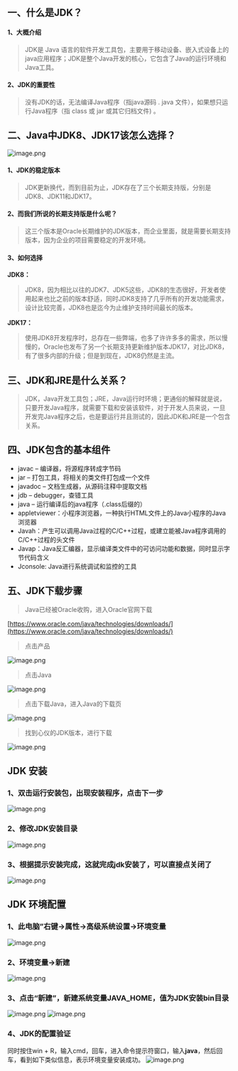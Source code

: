 ## 一、什么是JDK？
#### 1、大概介绍
> JDK是 Java 语言的软件开发工具包，主要用于移动设备、嵌入式设备上的java应用程序；JDK是整个Java开发的核心，它包含了Java的运行环境和Java工具。

#### 2、JDK的重要性
> 没有JDK的话，无法编译Java程序（指java源码 . java 文件），如果想只运行Java程序（指 class 或 jar 或其它归档文件) 。

## 二、Java中JDK8、JDK17该怎么选择？
![image.png](https://cdn.nlark.com/yuque/0/2023/png/33625181/1676983051679-4582e9b1-353c-42e5-aa54-6909fd3c10c6.png#averageHue=%23868d93&clientId=ua800d6e7-b375-4&from=paste&height=398&id=ue2515d1d&name=image.png&originHeight=597&originWidth=1079&originalType=binary&ratio=1.5&rotation=0&showTitle=false&size=701946&status=done&style=none&taskId=u3d09d143-de4e-4ec4-8a84-9ee8e1dfe3a&title=&width=719.3333333333334)
#### 1、JDK的稳定版本
> JDK更新换代，而到目前为止，JDK存在了三个长期支持版，分别是JDK8、JDK11和JDK17。

#### 2、而我们所说的长期支持版是什么呢？
> 这三个版本是Oracle长期维护的JDK版本，而企业里面，就是需要长期支持版本，因为企业的项目需要稳定的开发环境。

#### 3、如何选择
**JDK8：**
> JDK8，因为相比以往的JDK7、JDK5这些，JDK8的生态很好，开发者使用起来也比之前的版本舒适，同时JDK8支持了几乎所有的开发功能需求，设计比较完善，JDK8也是迄今为止维护支持时间最长的版本。

**JDK17：**
> 使用JDK8开发程序时，总存在一些弊端，也多了许许多多的需求，所以慢慢的，Oracle也发布了另一个长期支持更新维护版本JDK17，对比JDK8，有了很多内部的升级；但是到现在，JDK8仍然是主流。

## 三、JDK和JRE是什么关系？
> JDK，Java开发工具包；JRE，Java运行时环境；更通俗的解释就是说，只要开发Java程序，就需要下载和安装该软件，对于开发人员来说，一旦开发完Java程序之后，也是要运行并且测试的，因此JDK和JRE是一个包含关系。

## 四、JDK包含的基本组件

- javac – 编译器，将源程序转成字节码
- jar – 打包工具，将相关的类文件打包成一个文件
- javadoc – 文档生成器，从源码注释中提取文档
- jdb – debugger，查错工具
- java – 运行编译后的java程序（.class后缀的）
- appletviewer：小程序浏览器，一种执行HTML文件上的Java小程序的Java浏览器
- Javah：产生可以调用Java过程的C/C++过程，或建立能被Java程序调用的C/C++过程的头文件
- Javap：Java反汇编器，显示编译类文件中的可访问功能和数据，同时显示字节代码含义
- Jconsole: Java进行系统调试和监控的工具
## 五、JDK下载步骤
> Java已经被Oracle收购，进入Oracle官网下载

[https://www.oracle.com/java/technologies/downloads/](https://www.oracle.com/java/technologies/downloads/)
> 点击产品

![image.png](https://cdn.nlark.com/yuque/0/2023/png/33625181/1676223386471-d4d6f677-b281-4b1a-94ec-319e6b78f4a4.png#averageHue=%2347423d&clientId=u825363cc-fc37-4&from=paste&height=630&id=ua3da2444&name=image.png&originHeight=945&originWidth=1722&originalType=binary&ratio=1.5&rotation=0&showTitle=false&size=560668&status=done&style=none&taskId=u920b2fab-64c6-4b11-b4b1-59a9188dd46&title=&width=1148)
> 点击Java

![image.png](https://cdn.nlark.com/yuque/0/2023/png/33625181/1676223446765-5dc23be2-eed5-4320-aa01-39fa18db2004.png#averageHue=%233b3733&clientId=u825363cc-fc37-4&from=paste&height=594&id=u73a005ec&name=image.png&originHeight=891&originWidth=1722&originalType=binary&ratio=1.5&rotation=0&showTitle=false&size=301408&status=done&style=none&taskId=ub8275962-19c0-4137-b650-01a50294907&title=&width=1148)
> 点击下载Java，进入Java的下载页

![image.png](https://cdn.nlark.com/yuque/0/2023/png/33625181/1676223522875-e35aa84f-f023-4aad-a948-dcf1df014dfa.png#averageHue=%2347816b&clientId=u825363cc-fc37-4&from=paste&height=625&id=ued42f922&name=image.png&originHeight=937&originWidth=1722&originalType=binary&ratio=1.5&rotation=0&showTitle=false&size=442091&status=done&style=none&taskId=ube637012-0084-4d81-aba0-9529865c432&title=&width=1148)
> 找到心仪的JDK版本，进行下载

![image.png](https://cdn.nlark.com/yuque/0/2023/png/33625181/1676223622409-bb7053d3-826e-4fb9-b89d-7fa069ed3b00.png#averageHue=%23fcfbfa&clientId=u825363cc-fc37-4&from=paste&height=541&id=u213d1e1e&name=image.png&originHeight=811&originWidth=1722&originalType=binary&ratio=1.5&rotation=0&showTitle=false&size=285834&status=done&style=none&taskId=u3e98d47d-e68a-47a0-ac6b-4b80ffff022&title=&width=1148)
## JDK 安装
### 1、双击运行安装包，出现安装程序，点击下一步
![image.png](https://cdn.nlark.com/yuque/0/2023/png/33625181/1677749615789-144d6007-29fc-4144-b3e9-a95bb74656ac.png#averageHue=%23edecec&clientId=ueba3882a-695a-4&from=paste&height=353&id=u3aeffc4b&name=image.png&originHeight=530&originWidth=704&originalType=binary&ratio=1.5&rotation=0&showTitle=false&size=25777&status=done&style=none&taskId=u562e840f-6fce-4818-a438-307974c4c38&title=&width=469.3333333333333)
### 2、修改JDK安装目录
![image.png](https://cdn.nlark.com/yuque/0/2023/png/33625181/1677749666857-3a0bbed5-f3e2-4864-a822-b0d3521d5a61.png#averageHue=%23e3c767&clientId=ueba3882a-695a-4&from=paste&height=354&id=u1d987a48&name=image.png&originHeight=531&originWidth=706&originalType=binary&ratio=1.5&rotation=0&showTitle=false&size=31578&status=done&style=none&taskId=u18fd6cd4-85c2-40ec-a346-d39ea3190aa&title=&width=470.6666666666667)
### 3、根据提示安装完成，这就完成jdk安装了，可以直接点关闭了
![image.png](https://cdn.nlark.com/yuque/0/2023/png/33625181/1677749759485-dcba7d20-bd37-412b-8d8b-2c864a77415c.png#averageHue=%23ececec&clientId=ueba3882a-695a-4&from=paste&height=359&id=uca400340&name=image.png&originHeight=538&originWidth=713&originalType=binary&ratio=1.5&rotation=0&showTitle=false&size=28658&status=done&style=none&taskId=u5edc86b2-3a5f-4878-beee-546d6f2500c&title=&width=475.3333333333333)
## JDK 环境配置
### 1、此电脑”右键→属性→高级系统设置→环境变量
![image.png](https://cdn.nlark.com/yuque/0/2023/png/33625181/1677749998399-63b2be2a-7ac9-4149-896b-f74f2766d6d5.png#averageHue=%23f5f4f3&clientId=ueba3882a-695a-4&from=paste&height=551&id=u0dd0e2dc&name=image.png&originHeight=826&originWidth=734&originalType=binary&ratio=1.5&rotation=0&showTitle=false&size=37688&status=done&style=none&taskId=ua26039cf-2513-4116-9dfd-04ab43a9254&title=&width=489.3333333333333)
### 2、环境变量→新建
![image.png](https://cdn.nlark.com/yuque/0/2023/png/33625181/1677750083043-08492f32-66cb-4a6d-8f40-e27980a898ca.png#averageHue=%23f1efee&clientId=ueba3882a-695a-4&from=paste&height=606&id=u0d3bd296&name=image.png&originHeight=909&originWidth=943&originalType=binary&ratio=1.5&rotation=0&showTitle=false&size=74677&status=done&style=none&taskId=u2a2c3b0c-b438-4fbc-ab6e-f9880afc4e4&title=&width=628.6666666666666)
### 3、点击“新建”，新建系统变量JAVA_HOME，值为JDK安装bin目录
![image.png](https://cdn.nlark.com/yuque/0/2023/png/33625181/1677750292993-22ef0037-ae1a-40eb-81eb-8a8217df13e4.png#averageHue=%23f2f1f1&clientId=ueba3882a-695a-4&from=paste&height=167&id=ub20b1bac&name=image.png&originHeight=251&originWidth=1013&originalType=binary&ratio=1.5&rotation=0&showTitle=false&size=17305&status=done&style=none&taskId=u001e286d-f9da-4f10-b29a-3b19ca2df31&title=&width=675.3333333333334)
![image.png](https://cdn.nlark.com/yuque/0/2023/png/33625181/1677750904380-7011a7cf-f789-4d45-b624-53508af70e3c.png#averageHue=%23eeedec&clientId=u605ebfe6-850c-4&from=paste&height=595&id=u6b297620&name=image.png&originHeight=892&originWidth=976&originalType=binary&ratio=1.5&rotation=0&showTitle=false&size=95697&status=done&style=none&taskId=u1c000b66-7112-4010-ab5b-0e91c750f88&title=&width=650.6666666666666)
### 4、JDK的配置验证
同时按住win + R，输入cmd，回车，进入命令提示符窗口，输入**java**，然后回车，看到如下类似信息，表示环境变量安装成功。
![image.png](https://cdn.nlark.com/yuque/0/2023/png/33625181/1677750505129-1e402ab9-da74-4cba-a23f-65ed1fbc9ed4.png#averageHue=%23141414&clientId=ueba3882a-695a-4&from=paste&height=800&id=u440dba44&name=image.png&originHeight=1200&originWidth=1920&originalType=binary&ratio=1.5&rotation=0&showTitle=false&size=173569&status=done&style=none&taskId=u22a51017-e201-4e79-ba0b-6862ded8cfb&title=&width=1280)
